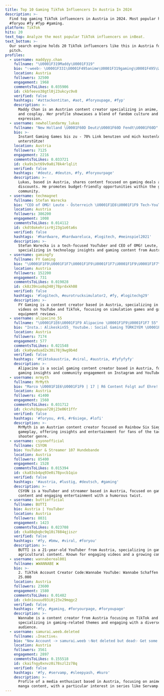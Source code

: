 ```yaml
---
title: Top 10 Gaming TikTok Influencers In Austria In 2024
description: >-
  Find top gaming TikTok influencers in Austria in 2024. Most popular hashtags:
  #foryou #fy #fyp #gaming.
platform: TikTok
hits: 20
text_top: Analyze the most popular TikTok influencers on inBeat.
text_bottom: >-
  Our search engine holds 20 TikTok influencers like this in Austria for you to
  pitch.
profiles:
  - username: maddyyy.chan
    fullname: "\U0001F319Maddy\U0001F319"
    bio: "✨weeb✨ \U0001F331\U0001F495anime\U0001F319gaming\U0001F495\U0001F331 c0splay account: @tsumikii.mikan like spam=block"
    location: Austria
    followers: 32500
    engagement: 1968
    commentsToLikes: 0.035906
    id: ckbfeevo38gtl0j23ukcyc9v8
    verified: false
    hashtags: '#attackontitan, #aot, #foryoupage, #fyp'
    description: >-
      Maddy Chan is an Austrian content creator specializing in anime, gaming,
      and cosplay. Her profile showcases a blend of fandom culture and creative
      expression.
  - username: newhollandarmy_lukas
    fullname: "New Holland \U0001F60D Deutz\U0001F60D Fendt\U0001F60D"
    bio: >-
      Instant Gaming Games bis zu - 70% Link benutzen und mich kostenlos
      unterstütze!
    location: Austria
    followers: 7125
    engagement: 2216
    commentsToLikes: 0.033721
    id: cka9s3xt69v9a0i78k4rlqlit
    verified: false
    hashtags: '#deutz, #deutzn, #fy, #foryourpage'
    description: >-
      Lukas, based in Austria, shares content focused on gaming deals and
      discounts. He promotes budget-friendly opportunities within the gaming
      community.
  - username: techmagnet
    fullname: Stefan Warecka
    bio: "CEO of OMG! Leute - Österreich \U0001F1E6\U0001F1F9 Tech-YouTuber 430K und Gaming Nerd \U0001F60E"
    location: Austria
    followers: 386200
    engagement: 1008
    commentsToLikes: 0.014112
    id: ckdt0akehrisr0j23g1o6ta6s
    verified: false
    hashtags: '#hardware, #hardwareluca, #logitech, #meinspiel2021'
    description: >-
      Stefan Warecka is a tech-focused YouTuber and CEO of OMG! Leute,
      specializing in technology insights and gaming content from Austria.
  - username: gamingfy
    fullname: FY Gaming
    bio: "\U0001F1F9\U0001F1F7\U0001F1F9\U0001F1F7\U0001F1F9\U0001F1F7\U0001F1E6\U0001F1F9\U0001F1E6\U0001F1F9\U0001F1E6\U0001F1F9 Youtube --> Gaming FY Second acc.Tiktok --> fy_photo"
    location: Austria
    followers: 152200
    engagement: 731
    commentsToLikes: 0.019028
    id: ck8z39nio8q340j78prdxkh08
    verified: false
    hashtags: '#logitech, #eurotrucksimulator2, #fy, #logitechg29'
    description: >-
      FY Gaming is a content creator based in Austria, specializing in gaming
      videos on YouTube and TikTok, focusing on simulation games and gaming
      equipment reviews.
  - username: alipacino_55
    fullname: "\U0001F1E6\U0001F1F9 Alipacino \U0001F1F9\U0001F1F7 55"
    bio: "Insta.: Alikeskin55_ Youtube.: Social Gaming TÜRKIYEM \U0001F1F9\U0001F1F7 - \U0001F1E6\U0001F1F9 Maybe 10K\U0001F44D\U0001F60A"
    location: Austria
    followers: 7174
    engagement: 577
    commentsToLikes: 0.021548
    id: cka0ywduad2x30i78j9wg9b4d
    verified: false
    hashtags: '#tiktokaustria, #viral, #austria, #fyfyfyfy'
    description: >-
      Alipacino is a social gaming content creator based in Austria, focusing on
      gaming insights and community engagement on Instagram and YouTube.
  - username: mrmyth
    fullname: MrMyth
    bio: "Marco \U0001F1E6\U0001F1F9 | 17 | R6 Content Folgt auf Ehre! ⬇️"
    location: Austria
    followers: 41400
    engagement: 1560
    commentsToLikes: 0.031712
    id: ckcvhi9ppua720j23e06t1ffr
    verified: false
    hashtags: '#foryou, #r6, #r6siege, #lofi'
    description: >-
      MrMyth is an Austrian content creator focused on Rainbow Six Siege
      gameplay, offering insights and entertainment for fans of the tactical
      shooter genre.
  - username: csyonofficial
    fullname: CSYON
    bio: YouTuber & Streamer 107 Hundebande
    location: Austria
    followers: 85400
    engagement: 1528
    commentsToLikes: 0.015394
    id: cka83sb4pq93e0i78pvcb1qio
    verified: false
    hashtags: '#austria, #lustig, #deutsch, #gaming'
    description: >-
      CSYON is a YouTuber and streamer based in Austria, focused on gaming
      content and engaging entertainment with a humorous twist.
  - username: buttiofficial
    fullname: BUTTI
    bio: Austria | YouTuber
    location: Austria
    followers: 8031
    engagement: 1423
    commentsToLikes: 0.023708
    id: cka88qbqbc9q10i7884qjiszr
    verified: false
    hashtags: '#fy, #bmw, #viral, #foryou'
    description: >-
      BUTTI is a 21-year-old YouTuber from Austria, specializing in gaming and
      agricultural content. Known for engaging videos and a growing community.
  - username: wannabereal001
    fullname: ❌WANNABE ❌
    bio: >-
      2. TikTok Account Creator Code:Wannabe YouTube: Wannabe Schaffen wir
      25.000
    location: Austria
    followers: 23600
    engagement: 1580
    commentsToLikes: 0.01482
    id: ckdn1ouuud93i0j23x29mqgc2
    verified: false
    hashtags: '#fy, #gaming, #foryourpage, #foryoupage'
    description: >-
      Wannabe is a content creator from Austria focusing on TikTok and YouTube,
      specializing in gaming-related themes and engaging with a diverse online
      audience.
  - username: samurai.weeb.deleted
    fullname: ⚠Inactive⚠
    bio: "New Account -> samurai.weeb ✨Not deleted but dead✨ Get some Ramen \U0001F35C\U0001F35C\U0001F35C"
    location: Austria
    followers: 3561
    engagement: 2897
    commentsToLikes: 0.155518
    id: ckaifngy0xnvz0i78szl2z78q
    verified: false
    hashtags: '#fy, #servamp, #sleepyash, #kuro'
    description: >-
      Profile of a media enthusiast based in Austria, focusing on anime and
      manga content, with a particular interest in series like Servamp.
---
```


